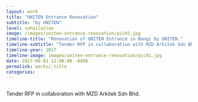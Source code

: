 ```yaml
---
layout: work
title: "UNITEN Entrance Renovation"
subtitle: "by UNITEN"
level: suhailazlan
image: /images/uniten-entrance-renovation/pic01.jpg
timeline-title: "Renovation of UNITEN Entrance in Bangi by UNITEN."
timeline-subtitle: "Tender RFP in collaboration with MZD Arkitek Sdn Bhd."
timeline-year: 2017
timeline-image: images/uniten-entrance-renovation/pic01.jpg
date: 2017-06-01 12:00:00 -0400
permalink: works/:title
categories: 
---
```


<section>
  <div class="row">
    <div class="8u 12u$(medium)">
      <span class="image fit"><img src="{{ site.baseurl }}/images/uniten-entrance-renovation/pic01.jpg" alt="" /></span>
    </div>
    <div class="4u$ 12u$(medium) important(medium)">
      <p>
        Tender RFP in collaboration with MZD Arkitek Sdn Bhd.
      </p>
    </div>
  </div>
</section>